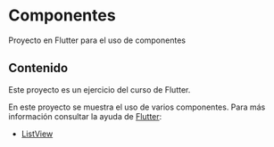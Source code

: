 # Componentes

Proyecto en Flutter para el uso de componentes

## Contenido

Este proyecto es un ejercicio del curso de Flutter.

En este proyecto se muestra el uso de varios componentes. Para más información consultar la ayuda de [Flutter](https://flutter.dev/docs):

- [ListView](https://api.flutter.dev/flutter/widgets/ListView-class.html)

